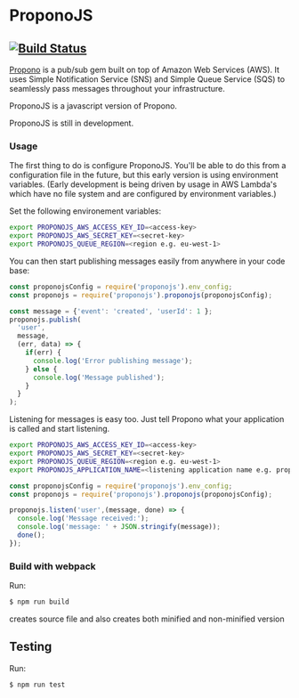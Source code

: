 # ProponoJS
[![Build Status](https://travis-ci.org/malcyL/proponojs.svg?branch=master)](https://travis-ci.org/malcyL/proponojs)
---
[Propono](https://github.com/iHiD/propono) is a pub/sub gem built on top of Amazon Web Services (AWS). It uses Simple Notification Service (SNS) and Simple Queue Service (SQS) to seamlessly pass messages throughout your infrastructure.

ProponoJS is a javascript version of Propono.

ProponoJS is still in development.

### Usage

The first thing to do is configure ProponoJS. You'll be able to do this from
a configuration file in the future, but this early version is using environment
variables. (Early development is being driven by usage in AWS Lambda's which have
no file system and are configured by environment variables.)

Set the following environement variables:

```bash
export PROPONOJS_AWS_ACCESS_KEY_ID=<access-key>
export PROPONOJS_AWS_SECRET_KEY=<secret-key>
export PROPONOJS_QUEUE_REGION=<region e.g. eu-west-1>
```

You can then start publishing messages easily from anywhere in your code base:

```javascript
const proponojsConfig = require('proponojs').env_config;
const proponojs = require('proponojs').proponojs(proponojsConfig);

const message = {'event': 'created', 'userId': 1 };
proponojs.publish(
  'user', 
  message, 
  (err, data) => {
    if(err) {
      console.log('Error publishing message');
    } else {
      console.log('Message published');
    }
  }
);
```

Listening for messages is easy too. Just tell Propono what your application is called and start listening. 

```bash
export PROPONOJS_AWS_ACCESS_KEY_ID=<access-key>
export PROPONOJS_AWS_SECRET_KEY=<secret-key>
export PROPONOJS_QUEUE_REGION=<region e.g. eu-west-1>
export PROPONOJS_APPLICATION_NAME=<listening application name e.g. proponojs-test>
```

```javascript
const proponojsConfig = require('proponojs').env_config;
const proponojs = require('proponojs').proponojs(proponojsConfig);

proponojs.listen('user',(message, done) => {
  console.log('Message received:');
  console.log('message: ' + JSON.stringify(message));
  done();
});
```
### Build with webpack
Run:
```bash
$ npm run build
```
creates source file and also creates both minified and non-minified version

## Testing
Run:
```bash
$ npm run test
```
